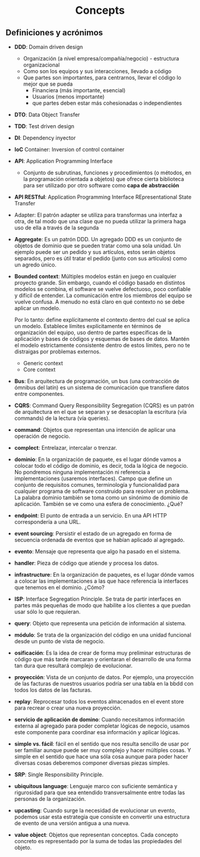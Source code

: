 <h1 align="center">Concepts</h1>

## Definiciones y acrónimos

- **DDD**: Domain driven design
  - Organización (a nivel empresa/compañía/negocio) - estructura organizacional
  - Como son los equipos y sus interacciones, llevado a código
  - Que partes son importantes, para centrarnos, llevar el código lo mejor que se pueda
    - Financiera (más importante, esencial)
    - Usuarios (menos importante)
    - que partes deben estar más cohesionadas o independientes
- **DTO**: Data Object Transfer
- **TDD**: Test driven design
- **DI**: Dependency inyector
- **IoC** Container: Inversion of control container
- **API**: Application Programming Interface
  - Conjunto de subrutinas, funciones y procedimientos (o métodos, en la programación orientada a objetos) que ofrece cierta biblioteca para ser utilizado por otro software como **capa de abstracción**
- **API RESTful**: Application Programming Interface REpresentational State Transfer
- Adapter: El patrón adapter se utiliza para transformas una interfaz a otra, de tal modo que una clase que no pueda utilizar la primera haga uso de ella a través de la segunda
- **Aggregate**: Es un patrón DDD. Un agregado DDD es un conjunto de objetos de dominio que se pueden tratar como una sola unidad. Un ejemplo puede ser un pedido y sus artículos, estos serán objetos separados, pero es útil tratar el pedido (junto con sus artículos) como un agredo único.
- **Bounded context**: Múltiples modelos están en juego en cualquier proyecto grande. Sin embargo, cuando el código basado en distintos modelos se combina, el software se vuelve defectuoso, poco confiable y difícil de entender. La comunicación entre los miembros del equipo se vuelve confusa. A menudo no está claro en qué contexto no se debe aplicar un modelo.

  Por lo tanto: define explícitamente el contexto dentro del cual se aplica un modelo. Establece límites explícitamente en términos de organización del equipo, uso dentro de partes específicas de la aplicación y bases de códigos y esquemas de bases de datos. Mantén el modelo estrictamente consistente dentro de estos límites, pero no te distraigas por problemas externos.
  - Generic context
  - Core context
- **Bus**: En arquitectura de programación, un bus (una contracción de ómnibus del latín) es un sistema de comunicación que transfiere datos entre componentes.
- **CQRS**: Command Query Responsibility Segregation (CQRS) es un patrón de arquitectura en el que se separan y se desacoplan la escritura (vía commands) de la lectura (vía queries).
- **command**: Objetos que representan una intención de aplicar una operación de negocio.
- **complect**: Entrelazar, intercalar o trenzar.
- **dominio**: En la organización de paquete, es el lugar dónde vamos a colocar todo el código de dominio, es decir, toda la lógica de negocio. No pondremos ninguna implementación ni referencia a implementaciones (usaremos interfaces).
  Campo que define un conjunto de requisitos comunes, terminología y funcionalidad para cualquier programa de software construido para resolver un problema. La palabra dominio también se toma como un sinónimo de dominio de aplicación. También se ve como una esfera de conocimiento.
  ¿Qué?
- **endpoint**: El punto de entrada a un servicio. En una API HTTP correspondería a una URL.
- **event sourcing**: Persistir el estado de un agregado en forma de secuencia ordenada de eventos que se habían aplicado al agregado.
- **evento**: Mensaje que representa que algo ha pasado en el sistema.
- **handler**: Pieza de código que atiende y procesa los datos.
- **infrastructure**: En la organización de paquetes, es el lugar dónde vamos a colocar las implementaciones a las que hace referencia la interfaces que tenemos en el dominio.
  ¿Cómo?
- **ISP**: Interface Segregation Principle. Se trata de partir interfaces en partes más pequeñas de modo que habilite a los clientes a que puedan usar sólo lo que requieran.
- **query**: Objeto que representa una petición de información al sistema.
- **módulo**: Se trata de la organización del código en una unidad funcional desde un punto de vista de negocio.
- **osificación**: Es la idea de crear de forma muy preliminar estructuras de código que más tarde marcaran y orientaran el desarrollo de una forma tan dura que resultará complejo de evolucionar.
- **proyección**: Vista de un conjunto de datos. Por ejemplo, una proyección de las facturas de nuestros usuarios podría ser una tabla en la bbdd con todos los datos de las facturas.
- **replay**: Reprocesar todos los eventos almacenados en el event store para recrear o crear una nueva proyección.
- **servicio de aplicación de domino**: Cuando necesitamos información externa al agregado para poder completar lógicas de negocio, usamos este componente para coordinar esa información y aplicar lógicas.
- **simple vs. fácil**: fácil en el sentido que nos resulta sencillo de usar por ser familiar aunque puede ser muy complejo y hacer múltiples cosas. Y simple en el sentido que hace una sóla cosa aunque para poder hacer diversas cosas deberemos componer diversas piezas simples.
- **SRP**: Single Responsibility Principle.
- **ubiquitous language**: Lenguaje marco con suficiente semántica y rigurosidad para que sea entendido transversalmente entre todas las personas de la organización.
- **upcasting**: Cuando surge la necesidad de evolucionar un evento, podemos usar esta estrategia que consiste en convertir una estructura de evento de una versión antigua a una nueva.
- **value object**: Objetos que representan conceptos. Cada concepto concreto es representado por la suma de todas las propiedades del objeto.
